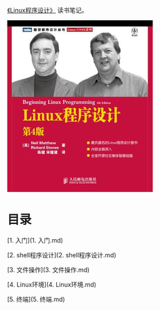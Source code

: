 [《Linux程序设计》](https://book.douban.com/subject/4831448/) 读书笔记。

![](img/cover.jpg)

# 目录

[1. 入门](1. 入门.md)

[2. shell程序设计](2. shell程序设计.md)

[3. 文件操作](3. 文件操作.md)

[4. Linux环境](4. Linux环境.md)

[5. 终端](5. 终端.md)
